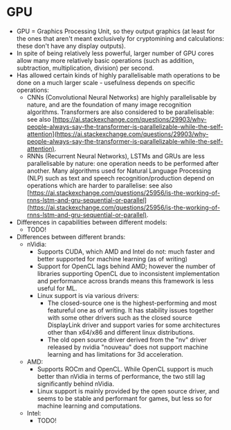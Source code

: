 # GPU

* GPU = Graphics Processing Unit, so they output graphics (at least for the ones that aren't meant exclusively for cryptomining and calculations: these don't have any display outputs).
* In spite of being relatively less powerful, larger number of GPU cores allow many more relatively basic operations (such as addition, subtraction, multiplication, division) per second.
* Has allowed certain kinds of highly parallelisable math operations to be done on a much larger scale - usefulness depends on specific operations:
  * CNNs (Convolutional Neural Networks) are highly parallelisable by nature, and are the foundation of many image recognition algorithms. Transformers are also considered to be parallelisable: see also [https://ai.stackexchange.com/questions/29903/why-people-always-say-the-transformer-is-parallelizable-while-the-self-attention](https://ai.stackexchange.com/questions/29903/why-people-always-say-the-transformer-is-parallelizable-while-the-self-attention).
  * RNNs (Recurrent Neural Networks), LSTMs and GRUs are less parallelisable by nature: one operation needs to be performed after another. Many algorithms used for Natural Language Processing (NLP) such as text and speech recognition/production depend on operations which are harder to parallelise: see also [https://ai.stackexchange.com/questions/25956/is-the-working-of-rnns-lstm-and-gru-sequential-or-parallel](https://ai.stackexchange.com/questions/25956/is-the-working-of-rnns-lstm-and-gru-sequential-or-parallel).
* Differences in capabilities between different models:
  * TODO!
* Differences between different brands:
  * nVidia:&#x20;
    * Supports CUDA, which AMD and Intel do not: much faster and better supported for machine learning (as of writing)
    * Support for OpenCL lags behind AMD; however the number of libraries supporting OpenCL due to inconsistent implementation and performance across brands means this framework is less useful for ML.&#x20;
    * Linux support is via various drivers:
      * The closed-source one is the highest-performing and most featureful one as of writing. It has stability issues together with some other drivers such as the closed source DisplayLink driver and support varies for some architectures other than x64/x86 and different linux distributions.&#x20;
      * The old open source driver derived from the "nv" driver released by nvidia "nouveau" does not support machine learning and has limitations for 3d acceleration.
  * AMD:&#x20;
    * Supports ROCm and OpenCL. While OpenCL support is much better than nVidia in terms of performance, the two still lag significantly behind nVidia.
    * Linux support is mainly provided by the open source driver, and seems to be stable and performant for games, but less so for machine learning and computations.
  * Intel:
    * TODO!

